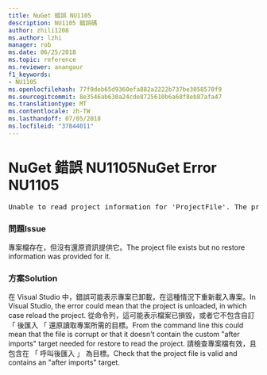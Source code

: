 ```yaml
---
title: NuGet 錯誤 NU1105
description: NU1105 錯誤碼
author: zhili1208
ms.author: lzhi
manager: rob
ms.date: 06/25/2018
ms.topic: reference
ms.reviewer: anangaur
f1_keywords:
- NU1105
ms.openlocfilehash: 77f9deb65d9360efa882a2222b737be3058578f9
ms.sourcegitcommit: 8e3546ab630a24cde8725610b6a68f8eb87afa47
ms.translationtype: MT
ms.contentlocale: zh-TW
ms.lasthandoff: 07/05/2018
ms.locfileid: "37844011"
---
```

# <a name="nuget-error-nu1105"></a><span data-ttu-id="dea0c-103">NuGet 錯誤 NU1105</span><span class="sxs-lookup"><span data-stu-id="dea0c-103">NuGet Error NU1105</span></span>

<pre>Unable to read project information for 'ProjectFile'. The project file may be invalid or missing targets required for restore.</pre>

### <a name="issue"></a><span data-ttu-id="dea0c-104">問題</span><span class="sxs-lookup"><span data-stu-id="dea0c-104">Issue</span></span>
<span data-ttu-id="dea0c-105">專案檔存在，但沒有還原資訊提供它。</span><span class="sxs-lookup"><span data-stu-id="dea0c-105">The project file exists but no restore information was provided for it.</span></span>

### <a name="solution"></a><span data-ttu-id="dea0c-106">方案</span><span class="sxs-lookup"><span data-stu-id="dea0c-106">Solution</span></span>
<span data-ttu-id="dea0c-107">在 Visual Studio 中，錯誤可能表示專案已卸載，在這種情況下重新載入專案。</span><span class="sxs-lookup"><span data-stu-id="dea0c-107">In Visual Studio, the error could mean that the project is unloaded, in which case reload the project.</span></span> <span data-ttu-id="dea0c-108">從命令列，這可能表示檔案已損毀，或者它不包含自訂 「 後匯入 「 還原讀取專案所需的目標。</span><span class="sxs-lookup"><span data-stu-id="dea0c-108">From the command line this could mean that the file is corrupt or that it doesn't contain the custom "after imports" target needed for restore to read the project.</span></span> <span data-ttu-id="dea0c-109">請檢查專案檔有效，且包含在 「 呼叫後匯入 」 為目標。</span><span class="sxs-lookup"><span data-stu-id="dea0c-109">Check that the project file is valid and contains an "after imports" target.</span></span>